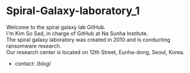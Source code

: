 # Spiral-Galaxy-laboratory_1

Welcome to the spiral galaxy lab GitHub.
<br>I'm Kim So Sad, in charge of GitHub at Na Sunha Institute.
<br>The spiral galaxy laboratory was created in 2010 and is conducting ransomware research.
<br> Our research center is located on 12th Street, Eunha-dong, Seoul, Korea.

+ contact: /*blog*/
